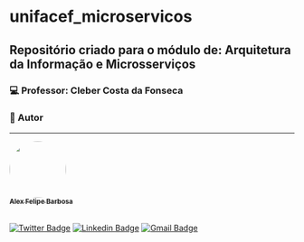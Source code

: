 # unifacef_microservicos

## Repositório criado para o módulo de: Arquitetura da Informação e Microsserviços

### :computer: Professor: Cleber Costa da Fonseca

### :man: Autor

---

<a href="http://www.alexbarbosa.info/">
 <img style="border-radius: 50%;" src="https://avatars3.githubusercontent.com/u/12144620?s=460&u=b9785347e44440d8a08fbbaf61a72288c05671e0&v=4" width="100px;" alt=""/>
 <br />
 <sub><b>Alex Felipe Barbosa</b></sub></a> <a href="http://www.alexbarbosa.info/" title="Blog"></a>
  
<br>[![Twitter Badge](https://img.shields.io/badge/-@alexf_barbosa-1ca0f1?style=flat-square&labelColor=1ca0f1&logo=twitter&logoColor=white&link=https://twitter.com/alexf_barbosa)](https://twitter.com/alexf_barbosa) [![Linkedin Badge](https://img.shields.io/badge/-AlexFelipeBarbosa-blue?style=flat-square&logo=Linkedin&logoColor=white&link=https://www.linkedin.com/in/alexfelipebarbosa/)](https://www.linkedin.com/in/alexfelipebarbosa/) 
[![Gmail Badge](https://img.shields.io/badge/-alex@alexbarbosa.info-c14438?style=flat-square&logo=Gmail&logoColor=white&link=mailto:alex@alexbarbosa.info)](mailto:alex@alexbarbosa.info)
